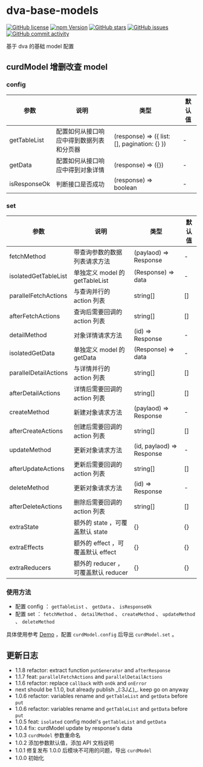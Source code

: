 # dva-base-models

[![GitHub license](https://img.shields.io/github/license/theprimone/dva-base-models.svg)](https://github.com/theprimone/dva-base-models/blob/master/LICENSE)
[![npm Version](https://img.shields.io/npm/v/dva-base-models.svg)](https://www.npmjs.com/package/dva-base-models)
[![GitHub stars](https://img.shields.io/github/stars/theprimone/dva-base-models.svg)](https://github.com/theprimone/dva-base-models/stargazers)
[![GitHub issues](https://img.shields.io/github/issues/theprimone/dva-base-models.svg)](https://github.com/theprimone/dva-base-models/issues)
[![GitHub commit activity](https://img.shields.io/github/commit-activity/m/theprimone/dva-base-models.svg)](https://github.com/theprimone/dva-base-models/commits/master)


基于 dva 的基础 model 配置

## curdModel 增删改查 model

### config

| 参数 | 说明 | 类型 | 默认值 |
| --- | --- | --- | --- |
| getTableList | 配置如何从接口响应中得到数据列表和分页器 | (response) => ({ list: [], pagination: {} }) | - |
| getData | 配置如何从接口响应中得到对象详情 | (response) => ({}) | - |
| isResponseOk | 判断接口是否成功 | (response) => boolean | - |

### set

| 参数 | 说明 | 类型 | 默认值 |
| --- | --- | --- | --- |
| fetchMethod | 带查询参数的数据列表请求方法 | (paylaod) => Response | - |
| isolatedGetTableList | 单独定义 model 的 getTableList | (Response) => data | - |
| parallelFetchActions | 与查询并行的 action 列表 | string[] | [] |
| afterFetchActions | 查询后需要回调的 action 列表 | string[] | [] |
| detailMethod | 对象详情请求方法 | (id) => Response | - |
| isolatedGetData | 单独定义 model 的 getData | (Response) => data | - |
| parallelDetailActions | 与详情并行的 action 列表 | string[] | [] |
| afterDetailActions | 详情后需要回调的 action 列表 | string[] | [] |
| createMethod | 新建对象请求方法 | (paylaod) => Response | - |
| afterCreateActions | 创建后需要回调的 action 列表 | string[] | [] |
| updateMethod | 更新对象请求方法 | (id, paylaod) => Response | - |
| afterUpdateActions | 更新后需要回调的 action 列表 | string[] | [] |
| deleteMethod | 更新对象请求方法 | (id) => Response | - |
| afterDeleteActions | 删除后需要回调的 action 列表 | string[] | [] |
| extraState | 额外的 state ，可覆盖默认 state | {} | {} |
| extraEffects | 额外的 effect ，可覆盖默认 effect | {} | {} |
| extraReducers | 额外的 reducer ，可覆盖默认 reducer | {} | {} |

### 使用方法

* 配置 config ： `getTableList` 、 `getData` 、 `isResponseOk`
* 配置 set ： `fetchMethod` 、 `detailMethod` 、 `createMethod` 、 `updateMethod` 、 `deleteMethod`

具体使用参考 [Demo](https://github.com/theprimone/ant-design-pro-v2-plus/blob/master/src/base-models/curd.ts) ，配置 `curdModel.config` 后导出 `curdModel.set` 。


## 更新日志

* 1.1.8 refactor: extract function `putGenerator` and `afterResponse`
* 1.1.7 feat: `parallelFetchActions` and `parallelDetailActions`
* 1.1.6 refactor: replace `callback` with `onOk` and `onError`
* next should be 1.1.0, but already publish \_(:3J∠)\_. keep go on anyway
* 1.0.6 refactor: variables rename and `getTableList` and `getData` before `put`
* 1.0.6 refactor: variables rename and `getTableList` and `getData` before `put`
* 1.0.5 feat: `isolated` config model's `getTableList` and `getData`
* 1.0.4 fix: curdModel update by response's data
* 1.0.3 `curdModel` 参数重命名
* 1.0.2 添加参数默认值，添加 API 文档说明
* 1.0.1 修复发布 1.0.0 后模块不可用的问题，导出 `curdModel`
* 1.0.0 初始化
